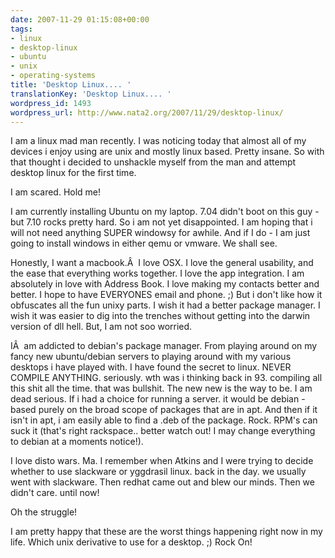 ```yaml
---
date: 2007-11-29 01:15:08+00:00
tags:
- linux
- desktop-linux
- ubuntu
- unix
- operating-systems
title: 'Desktop Linux.... '
translationKey: 'Desktop Linux.... '
wordpress_id: 1493
wordpress_url: http://www.nata2.org/2007/11/29/desktop-linux/
---
```


I am a linux mad man recently. I was noticing today that almost all of my devices i enjoy using are unix and mostly linux based. Pretty insane. So with that thought i decided to unshackle myself from the man and attempt desktop linux for the first time.

I am scared. Hold me!

I am currently installing Ubuntu on my laptop. 7.04 didn't boot on this guy - but 7.10 rocks pretty hard. So i am not yet disappointed. I am hoping that i will not need anything SUPER windowsy for awhile. And if I do - I am just going to install windows in either qemu or vmware. We shall see.

Honestly, I want a macbook.Â  I love OSX. I love the general usability, and the ease that everything works together. I love the app integration. I am absolutely in love with Address Book. I love making my contacts better and better. I hope to have EVERYONES email and phone. ;) But i don't like how it obfuscates all the fun unixy parts. I wish it had a better package manager. I wish it was easier to dig into the trenches without getting into the darwin version of dll hell. But, I am not soo worried.

IÂ  am addicted to debian's package manager. From playing around on my fancy new ubuntu/debian servers to playing around with my various desktops i have played with. I have found the secret to linux. NEVER COMPILE ANYTHING. seriously. wth was i thinking back in 93. compiling all this shit all the time. that was bullshit. The new new is the way to be. I am dead serious. If i had a choice for running a server. it would be debian - based purely on the broad scope of packages that are in apt. And then if it isn't in apt, i am easily able to find a .deb of the package. Rock. RPM's can suck it (that's right rackspace.. better watch out! I may change everything to debian at a moments notice!).

I love disto wars. Ma. I remember when Atkins and I were trying to decide whether to use slackware or yggdrasil linux. back in the day. we usually went with slackware. Then redhat came out and blew our minds. Then we didn't care. until now!

Oh the struggle!

I am pretty happy that these are the worst things happening right now in my life. Which unix derivative to use for a desktop. ;) Rock On!